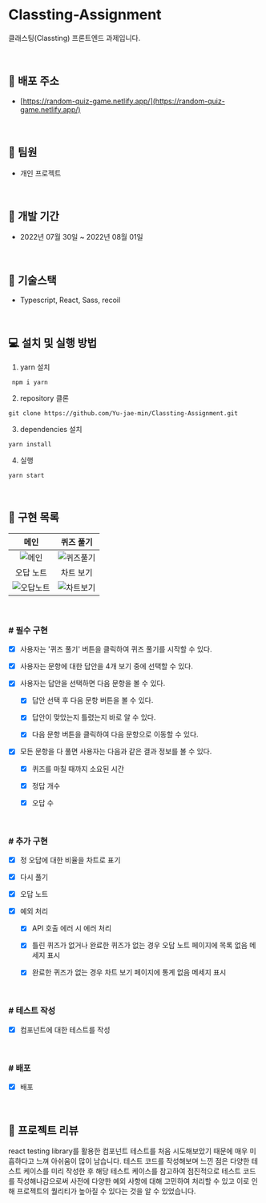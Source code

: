 # Classting-Assignment

클래스팅(Classting) 프론트엔드 과제입니다.

<br />

## 🎉 **배포 주소**

- [https://random-quiz-game.netlify.app/](https://random-quiz-game.netlify.app/)

<br />

## 👬 **팀원**

- 개인 프로젝트

<br>

## 📅 **개발 기간**

- 2022년 07월 30일 ~ 2022년 08월 01일

<br />

## 🔧 **기술스택**

- Typescript, React, Sass, recoil

<br />

## 💻 **설치 및 실행 방법**

1. yarn 설치

```
 npm i yarn
```

2. repository 클론

```
git clone https://github.com/Yu-jae-min/Classting-Assignment.git
```

3. dependencies 설치

```
yarn install
```

4. 실행

```
yarn start
```

<br />

## 📒 **구현 목록**

|메인|퀴즈 풀기|
|:-:|:-:|
|![메인](https://user-images.githubusercontent.com/85284246/181919905-5dab08bb-6075-4db9-a927-df81d970fc2f.png)|![퀴즈풀기](https://user-images.githubusercontent.com/85284246/181919936-43ed8aaa-f7f4-408e-baff-fa63a842c0b1.png)|
|오답 노트|차트 보기|
|![오답노트](https://user-images.githubusercontent.com/85284246/181919921-43b78bed-3046-4001-b525-5a86735dc2d0.png)|![차트보기](https://user-images.githubusercontent.com/85284246/181919928-db15eeed-c976-4a73-b792-7a59deee58c1.png)|

<br />

### # 필수 구현

- [x] 사용자는 '퀴즈 풀기' 버튼을 클릭하여 퀴즈 풀기를 시작할 수 있다.

- [x] 사용자는 문항에 대한 답안을 4개 보기 중에 선택할 수 있다.

- [x] 사용자는 답안을 선택하면 다음 문항을 볼 수 있다.

  - [x] 답안 선택 후 다음 문항 버튼을 볼 수 있다.

  - [x] 답안이 맞았는지 틀렸는지 바로 알 수 있다.

  - [x] 다음 문항 버튼을 클릭하여 다음 문항으로 이동할 수 있다.

- [x] 모든 문항을 다 풀면 사용자는 다음과 같은 결과 정보를 볼 수 있다.

  - [x] 퀴즈를 마칠 때까지 소요된 시간

  - [x] 정답 개수

  - [x] 오답 수

<br>

### # 추가 구현

- [x] 정 오답에 대한 비율을 차트로 표기

- [x] 다시 풀기

- [x] 오답 노트

- [x] 예외 처리

  - [x] API 호출 에러 시 에러 처리

  - [x] 틀린 퀴즈가 없거나 완료한 퀴즈가 없는 경우 오답 노트 페이지에 목록 없음 메세지 표시

  - [x] 완료한 퀴즈가 없는 경우 차트 보기 페이지에 통계 없음 메세지 표시

<br>

### # 테스트 작성

- [x] 컴포넌트에 대한 테스트를 작성

<br>

### # 배포

- [x] 배포

<br>

## 🎉 **프로젝트 리뷰**

react testing library를 활용한 컴포넌트 테스트를 처음 시도해보았기 때문에 매우 미흡하다고 느껴 아쉬움이 많이 남습니다.
테스트 코드를 작성해보며 느낀 점은 다양한 테스트 케이스를 미리 작성한 후 해당 테스트 케이스를 참고하여 점진적으로 테스트 코드를 작성해나감으로써 사전에 다양한 예외 사항에 대해 고민하여 처리할 수 있고 이로 인해 프로젝트의 퀄리티가 높아질 수 있다는 것을 알 수 있었습니다.

<br>